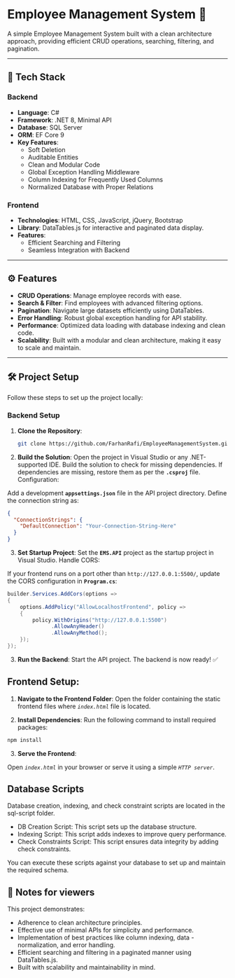 # Employee Management System 🏢

A simple Employee Management System built with a clean architecture approach, providing efficient CRUD operations, searching, filtering, and pagination.

---

## 🚀 Tech Stack

### Backend

- **Language**: C#
- **Framework**: .NET 8, Minimal API
- **Database**: SQL Server
- **ORM**: EF Core 9
- **Key Features**:
  - Soft Deletion
  - Auditable Entities
  - Clean and Modular Code
  - Global Exception Handling Middleware
  - Column Indexing for Frequently Used Columns
  - Normalized Database with Proper Relations

### Frontend

- **Technologies**: HTML, CSS, JavaScript, jQuery, Bootstrap
- **Library**: DataTables.js for interactive and paginated data display.
- **Features**:
  - Efficient Searching and Filtering
  - Seamless Integration with Backend

---

## ⚙️ Features

- **CRUD Operations**: Manage employee records with ease.
- **Search & Filter**: Find employees with advanced filtering options.
- **Pagination**: Navigate large datasets efficiently using DataTables.
- **Error Handling**: Robust global exception handling for API stability.
- **Performance**: Optimized data loading with database indexing and clean code.
- **Scalability**: Built with a modular and clean architecture, making it easy to scale and maintain.

---

## 🛠️ Project Setup

Follow these steps to set up the project locally:

### Backend Setup

1. **Clone the Repository**:

   ```bash
   git clone https://github.com/FarhanRafi/EmployeeManagementSystem.git
   ```

2. **Build the Solution**:
   Open the project in Visual Studio or any .NET-supported IDE.
   Build the solution to check for missing dependencies.
   If dependencies are missing, restore them as per the **`.csproj`** file.
   Configuration:

Add a development **`appsettings.json`** file in the API project directory.
Define the connection string as:

```json
{
  "ConnectionStrings": {
    "DefaultConnection": "Your-Connection-String-Here"
  }
}
```

3. **Set Startup Project**:
   Set the **`EMS.API`** project as the startup project in Visual Studio.
   Handle CORS:

If your frontend runs on a port other than `http://127.0.0.1:5500/`, update the CORS configuration in **`Program.cs`**:

```csharp
builder.Services.AddCors(options =>
{
    options.AddPolicy("AllowLocalhostFrontend", policy =>
    {
        policy.WithOrigins("http://127.0.0.1:5500")
              .AllowAnyHeader()
              .AllowAnyMethod();
    });
});
```

3. **Run the Backend**:
   Start the API project. The backend is now ready! ✅

## Frontend Setup:

1. **Navigate to the Frontend Folder**:
   Open the folder containing the static frontend files where _`index.html`_ file is located.

2. **Install Dependencies**:
   Run the following command to install required packages:

```bash
npm install
```

3. **Serve the Frontend**:

Open _`index.html`_ in your browser or serve it using a simple _`HTTP server`_.

## Database Scripts

Database creation, indexing, and check constraint scripts are located in the sql-script folder.

- DB Creation Script: This script sets up the database structure.
- Indexing Script: This script adds indexes to improve query performance.
- Check Constraints Script: This script ensures data integrity by adding check constraints.

You can execute these scripts against your database to set up and maintain the required schema.

## 🎯 Notes for viewers

This project demonstrates:

- Adherence to clean architecture principles.
- Effective use of minimal APIs for simplicity and performance.
- Implementation of best practices like column indexing, data - normalization, and error handling.
- Efficient searching and filtering in a paginated manner using DataTables.js.
- Built with scalability and maintainability in mind.
